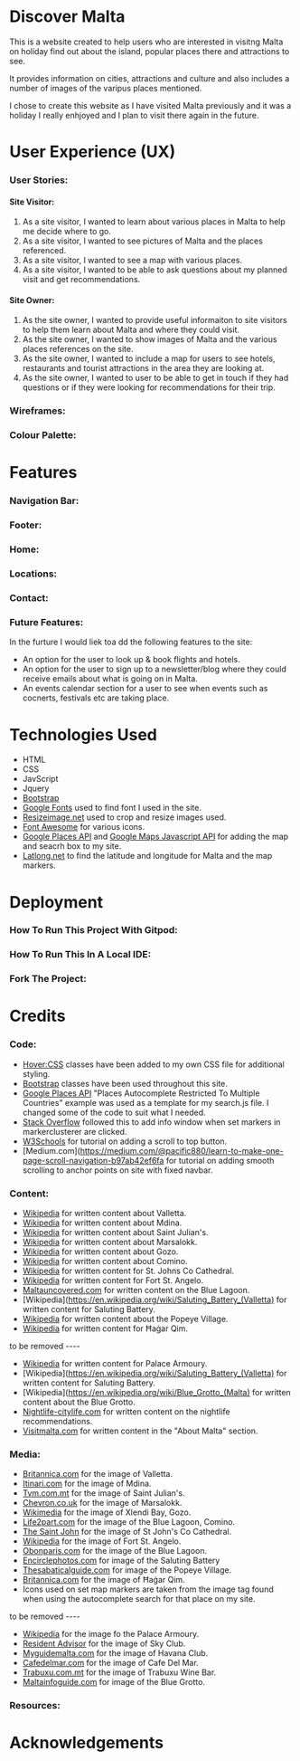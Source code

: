 # Discover Malta

This is a website created to help users who are interested in visitng Malta on holiday find out about the island, popular places there and attractions to see.

It provides information on cities, attractions and culture and also includes a number of images of the varipus places mentioned.

I chose to create this website as I have visited Malta previously and it was a holiday I really enhjoyed and I plan to visit there again in the future.

# User Experience (UX)

### User Stories:

#### Site Visitor:

1. As a site visitor, I wanted to learn about various places in Malta to help me decide where to go.
2. As a site visitor, I wanted to see pictures of Malta and the places referenced.
3. As a site visitor, I wanted to see a map with various places.
4. As a site visitor, I wanted to be able to ask questions about my planned visit and get recommendations.

#### Site Owner:

1. As the site owner, I wanted to provide useful informaiton to site visitors to help them learn about Malta and where they could visit.
2. As the site owner, I wanted to show images of Malta and the various places references on the site.
3. As the site owner, I wanted to include a map for users to see hotels, restaurants and tourist attractions in the area they are looking at.
4. As the site owner, I wanted to user to be able to get in touch if they had questions or if they were looking for recommendations for their trip.

### Wireframes:

### Colour Palette:

# Features

### Navigation Bar:

### Footer:

### Home:

### Locations:

### Contact:

### Future Features:

In the furture I would liek toa dd the following features to the site:

* An option for the user to look up & book flights and hotels.
* An option for the user to sign up to a newsletter/blog where they could receive emails about what is going on in Malta.
* An events calendar section for a user to see when events such as cocnerts, festivals etc are taking place.

# Technologies Used 

* HTML
* CSS 
* JavScript 
* Jquery
* [Bootstrap](https://getbootstrap.com/)
* [Google Fonts](https://fonts.google.com/) used to find font I used in the site.
* [Resizeimage.net](https://resizeimage.net/) used to crop and resize images used. 
* [Font Awesome](https://fontawesome.com/) for various icons.
* [Google Places API](https://developers.google.com/places/web-service/overview) and [Google Maps Javascript API](https://developers.google.com/maps/documentation/javascript/overview) for adding the map and seacrh box to my site.
* [Latlong.net](https://www.latlong.net/) to find the latitude and longitude for Malta and the map markers.

# Deployment 

### How To Run This Project With Gitpod:

### How To Run This In A Local IDE: 

### Fork The Project:

# Credits

### Code:

* [Hover:CSS](https://ianlunn.github.io/Hover/) classes have been added to my own CSS file for additional styling.
* [Bootstrap](https://getbootstrap.com/) classes have been used throughout this site. 
* [Google Places API](https://developers.google.com/maps/documentation/javascript/examples/places-autocomplete-multiple-countries) "Places Autocomplete Restricted To Multiple Countries" example was used as a template for my search.js file. I changed some of the code to suit what I needed.
* [Stack Overflow](https://stackoverflow.com/questions/40047210/integrate-google-maps-markerclusterer-with-infowindow) followed this to add info window when set markers in markerclusterer are clicked.
* [W3Schools](https://www.w3schools.com/howto/howto_js_scroll_to_top.asp) for tutorial on adding a scroll to top button.
* [Medium.com](https://medium.com/@pacific880/learn-to-make-one-page-scroll-navigation-b97ab42ef6fa for tutorial on adding smooth scrolling to anchor points on site with fixed navbar.

### Content:

* [Wikipedia](https://en.wikipedia.org/wiki/Valletta) for written content about Valletta.
* [Wikipedia](https://en.wikipedia.org/wiki/Mdina) for written content about Mdina.
* [Wikipedia](https://en.wikipedia.org/wiki/St._Julian%27s,_Malta) for written content about Saint Julian's.
* [Wikipedia](https://en.wikipedia.org/wiki/Marsaxlokk) for written content about Marsalokk.
* [Wikipedia](https://en.wikipedia.org/wiki/Gozo) for written content about Gozo.
* [Wikipedia](https://en.wikipedia.org/wiki/Comino) for written content about Comino.
* [Wikipedia](https://en.wikipedia.org/wiki/Saint_John%27s_Co-Cathedral) for written content for St. Johns Co Cathedral.
* [Wikipedia](https://en.wikipedia.org/wiki/Fort_St._Angelo) for written content for Fort St. Angelo.
* [Maltauncovered.com](https://www.maltauncovered.com/comino-island/blue-lagoon/) for written content on the Blue Lagoon.
* [Wikipedia](https://en.wikipedia.org/wiki/Saluting_Battery_(Valletta) for written content for Saluting Battery.
* [Wikipedia](https://en.wikipedia.org/wiki/Popeye_Village) for written content about the Popeye Village.
* [Wikipedia](https://en.wikipedia.org/wiki/%C4%A6a%C4%A1ar_Qim) for written content for Ħaġar Qim.

to be removed ----
* [Wikipedia](https://en.wikipedia.org/wiki/Palace_Armoury) for written content for Palace Armoury.
* [Wikipedia](https://en.wikipedia.org/wiki/Saluting_Battery_(Valletta) for written content for Saluting Battery.
* [Wikipedia](https://en.wikipedia.org/wiki/Blue_Grotto_(Malta) for written content about the Blue Grotto.
* [Nightlife-citylife.com](http://www.nightlife-cityguide.com/en/guide-nightlife/malta-nightlife-nightlife-local-clubs-st-julians-paceville/) for written content on the nightlife recommendations.
* [Visitmalta.com](https://www.visitmalta.com/en/about-malta) for written content in the "About Malta" section.

### Media:

* [Britannica.com](https://www.britannica.com/place/Valletta) for the image of Valletta.
* [Itinari.com](https://www.itinari.com/mdina-the-silent-city-of-malta-avr7) for the image of Mdina.
* [Tvm.com.mt](https://www.tvm.com.mt/en/wp-content/uploads/sites/2/2019/02/paceville-st-julians-aerial-malta.png) for the image of Saint Julian's.
* [Chevron.co.uk](https://www.chevron.co.uk/exploremalta/placestovisit/marsaxlokk-malta) for the image of Marsalokk.
* [Wikimedia](https://commons.wikimedia.org/wiki/File:Xlendi_Bay_Gozo_Malta_2014_1.jpg) for the image of Xlendi Bay, Gozo.
* [Life2part.com](https://lifepart2.com/visit-comino-island-and-blue-lagoon-in-malta/) for the image of the Blue Lagoon, Comino.
* [The Saint John](https://thesaintjohnmalta.com/things-to-do-malta/history-culture/st-johns-co-cathedral/) for the image of St John's Co Cathedral.
* [Wikipedia](https://en.wikipedia.org/wiki/Fort_St._Angelo#/media/File:Malta_-_Birgu_-_Fort_Saint_Angelo_(Upper_Barrakka_Gardens)_01_ies.jpg) for the image of Fort St. Angelo.
* [Obonparis.com](https://www.obonparis.com/en/magazine/blue-lagoon-comino-malta) for the image of the Blue Lagoon.
* [Encirclephotos.com](https://www.encirclephotos.com/image/saluting-battery-in-valletta-malta/) for image of the Saluting Battery
* [Thesabaticalguide.com](https://thesabbaticalguide.com/popeye-village-malta/) for image of the Popeye Village.
* [Britannica.com](https://www.britannica.com/topic/megalith) for the image of Ħaġar Qim.
* Icons used on set map markers are taken from the image tag found when using the autocomplete search for that place on my site.

to be removed ----

* [Wikipedia](https://en.wikipedia.org/wiki/Palace_Armoury#/media/File:Malta_Valletta_BW_2011-10-07_14-03-30.jpg) for the image fo the Palace Armoury.
* [Resident Advisor](https://ra.co/clubs/70790) for the image of Sky Club.
* [Myguidemalta.com](https://www.myguidemalta.com/nightlife/club-havana-malta) for the image of Havana Club.
* [Cafedelmar.com](https://cafedelmar.com.mt/the-facilities/) for the image of Cafe Del Mar.
* [Trabuxu.com.mt](http://trabuxu.com.mt/wine-bar/) for the image of Trabuxu Wine Bar.
* [Maltainfoguide.com](https://www.maltainfoguide.com/blue-grotto-malta.html) for image of the Blue Grotto.

### Resources:

# Acknowledgements


